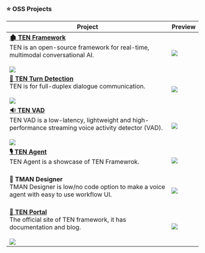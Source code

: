 ### ⭐️ OSS Projects

| Project                                                                                                                                                                                                                  | Preview                        |
| ------------------------------------------------------------------------------------------------------------------------------------------------------------------------------------------------------------------------ | ------------------------------ |
| [**🏚️ TEN Framework**][ten-framework-link]<br>TEN is an open-source framework for real-time, multimodal conversational AI.<br><br>![][ten-framework-shield]                                                              | ![][ten-framework-banner]      |
| [**️🔂 TEN Turn Detection**][ten-turn-detection-link]<br>TEN is for full-duplex dialogue communication.<br><br>![][ten-turn-detection-shield]                                                                            | ![][ten-turn-detection-banner] |
| [**🔉 TEN VAD**][ten-vad-link]<br>TEN VAD is a low-latency, lightweight and high-performance streaming voice activity detector (VAD).<br><br>![][ten-vad-shield]                                                         | ![][ten-vad-banner]            |
| [**🎙️ TEN Agent**][ten-agent-link]<br>TEN Agent is a showcase of TEN Framewrok.<br><br>                                                                                                                                  | ![][ten-agent-banner]          |
| **🎨 TMAN Designer**<br>TMAN Designer is low/no code option to make a voice agent with easy to use workflow UI.<br><br>                                                                                                  | ![][tman-designer-banner]      |
| [**📒 TEN Portal**][ten-portal-link]<br>The official site of TEN framework, it has documentation and blog.<br><br>![][ten-portal-shield]                                                                                 | ![][ten-portal-banner]         |

[ten-framework-shield]: https://img.shields.io/github/stars/ten-framework/ten_framework?color=ffcb47&labelColor=gray&style=flat-square&logo=github
[ten-framework-banner]: https://github.com/user-attachments/assets/7c8f72d7-3993-4d01-8504-b71578a22944
[ten-framework-link]: https://github.com/ten-framework/ten_framework
[ten-vad-link]: https://github.com/ten-framework/ten-vad
[ten-vad-shield]: https://img.shields.io/github/stars/ten-framework/ten-vad?color=ffcb47&labelColor=gray&style=flat-square&logo=github
[ten-vad-banner]: https://github.com/user-attachments/assets/d45870e4-9453-4047-8163-08737f82863f
[ten-turn-detection-link]: https://github.com/ten-framework/ten-turn-detection
[ten-turn-detection-shield]: https://img.shields.io/github/stars/ten-framework/ten-turn-detection?color=ffcb47&labelColor=gray&style=flat-square&logo=github
[ten-turn-detection-banner]: https://github.com/user-attachments/assets/8d0ec716-5d0e-43e4-ad9a-d97b17305658
[ten-agent-link]: https://github.com/TEN-framework/ten-framework/tree/main/ai_agents
[ten-agent-banner]: https://github.com/user-attachments/assets/38de2207-939b-4702-a0aa-04491f5b5275
[tman-designer-banner]: https://github.com/user-attachments/assets/804c3543-0a47-42b7-b40b-ef32b742fb8f
[ten-portal-link]: https://github.com/ten-framework/portal
[ten-portal-shield]: https://img.shields.io/github/stars/ten-framework/portal?color=ffcb47&labelColor=gray&style=flat-square&logo=github
[ten-portal-banner]: https://github.com/user-attachments/assets/e17d8aaa-5928-45dd-ac71-814928e26a89
[one-person-company-banner]: https://github.com/cyfyifanchen/one-person-company/blob/main/assets/gif/banner-cape.gif?raw=true
[one-person-company-link]: https://github.com/cyfyifanchen/one-person-company
[one-person-company-shield]: https://img.shields.io/github/stars/cyfyifanchen/one-person-company?color=ffcb47&labelColor=gray&style=flat-square&logo=github
